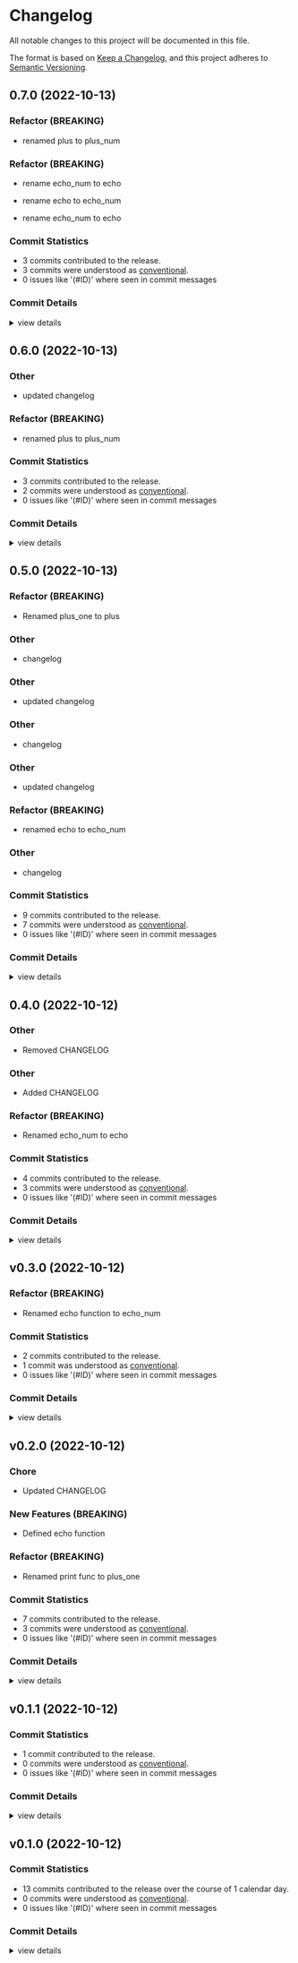 # Changelog

All notable changes to this project will be documented in this file.

The format is based on [Keep a Changelog](https://keepachangelog.com/en/1.0.0/),
and this project adheres to [Semantic Versioning](https://semver.org/spec/v2.0.0.html).

## 0.7.0 (2022-10-13)

<csr-id-d73c7d25c1c3e80e19b0abbe89b4e3673e2a98ba/>

### Refactor (BREAKING)

 - <csr-id-d73c7d25c1c3e80e19b0abbe89b4e3673e2a98ba/> renamed plus to plus_num


### Refactor (BREAKING)

 - <csr-id-cffbc8546b2c7db10a075885a740cc778d91e300/> rename echo_num to echo

 - <csr-id-fe9dbb80b35d8bfa7128926d08101728b53baf9d/> rename echo to echo_num

 - <csr-id-91bc30ff070445cdb19aae8fbed9b7c46cc3db67/> rename echo_num to echo


### Commit Statistics

<csr-read-only-do-not-edit/>

 - 3 commits contributed to the release.
 - 3 commits were understood as [conventional](https://www.conventionalcommits.org).
 - 0 issues like '(#ID)' where seen in commit messages

### Commit Details

<csr-read-only-do-not-edit/>

<details><summary>view details</summary>

 * **Uncategorized**
    - rename echo_num to echo ([`cffbc85`](https://github.com/apepkuss/smart-publish-test/commit/cffbc8546b2c7db10a075885a740cc778d91e300))
    - rename echo to echo_num ([`fe9dbb8`](https://github.com/apepkuss/smart-publish-test/commit/fe9dbb80b35d8bfa7128926d08101728b53baf9d))
    - rename echo_num to echo ([`91bc30f`](https://github.com/apepkuss/smart-publish-test/commit/91bc30ff070445cdb19aae8fbed9b7c46cc3db67))
</details>

## 0.6.0 (2022-10-13)

### Other

 - <csr-id-87c5a94792b17aa0829ceb3f7d0b4b98f632b20e/> updated changelog


### Refactor (BREAKING)

 - <csr-id-d73c7d25c1c3e80e19b0abbe89b4e3673e2a98ba/> renamed plus to plus_num


### Commit Statistics

<csr-read-only-do-not-edit/>

 - 3 commits contributed to the release.
 - 2 commits were understood as [conventional](https://www.conventionalcommits.org).
 - 0 issues like '(#ID)' where seen in commit messages

### Commit Details

<csr-read-only-do-not-edit/>

<details><summary>view details</summary>

 * **Uncategorized**
    - Release smart-adder v0.6.0 ([`a6f01ea`](https://github.com/apepkuss/smart-publish-test/commit/a6f01ea4f02db93ee888bb54b640dc6b3d0a6d87))
    - updated changelog ([`87c5a94`](https://github.com/apepkuss/smart-publish-test/commit/87c5a94792b17aa0829ceb3f7d0b4b98f632b20e))
    - renamed plus to plus_num ([`d73c7d2`](https://github.com/apepkuss/smart-publish-test/commit/d73c7d25c1c3e80e19b0abbe89b4e3673e2a98ba))
</details>

## 0.5.0 (2022-10-13)

<csr-id-b2c82e39f5d3d166318d96facc0f18926a17195e/>
<csr-id-81e59ca5f49b6858761acf452386c52c094848ce/>
<csr-id-e8c46eb75d2a69c6fdf01612f1076be7f7b97557/>
<csr-id-f0b5ed625ce0e2989471bef4457991bc34643d4c/>
<csr-id-b6734c3cb6e88fcb7508e99bb9d3856050b48bdd/>
<csr-id-b19f24c6776be2db50577231480d92c811e683c3/>
<csr-id-32d0a7b58d17ab6382c9ee2121d36af58de4148d/>

### Refactor (BREAKING)

 - <csr-id-b2c82e39f5d3d166318d96facc0f18926a17195e/> Renamed plus_one to plus


### Other

 - <csr-id-32d0a7b58d17ab6382c9ee2121d36af58de4148d/> changelog


### Other

 - <csr-id-b19f24c6776be2db50577231480d92c811e683c3/> updated changelog


### Other

 - <csr-id-b6734c3cb6e88fcb7508e99bb9d3856050b48bdd/> changelog


### Other

 - <csr-id-f0b5ed625ce0e2989471bef4457991bc34643d4c/> updated changelog


### Refactor (BREAKING)

 - <csr-id-81e59ca5f49b6858761acf452386c52c094848ce/> renamed echo to echo_num


### Other

 - <csr-id-e8c46eb75d2a69c6fdf01612f1076be7f7b97557/> changelog


### Commit Statistics

<csr-read-only-do-not-edit/>

 - 9 commits contributed to the release.
 - 7 commits were understood as [conventional](https://www.conventionalcommits.org).
 - 0 issues like '(#ID)' where seen in commit messages

### Commit Details

<csr-read-only-do-not-edit/>

<details><summary>view details</summary>

 * **Uncategorized**
    - Release smart-adder v0.5.0 ([`32dc27f`](https://github.com/apepkuss/smart-publish-test/commit/32dc27f0e44273e6b571113afea2ea114acc410e))
    - changelog ([`32d0a7b`](https://github.com/apepkuss/smart-publish-test/commit/32d0a7b58d17ab6382c9ee2121d36af58de4148d))
    - updated changelog ([`b19f24c`](https://github.com/apepkuss/smart-publish-test/commit/b19f24c6776be2db50577231480d92c811e683c3))
    - changelog ([`b6734c3`](https://github.com/apepkuss/smart-publish-test/commit/b6734c3cb6e88fcb7508e99bb9d3856050b48bdd))
    - Release smart-add-one-new v0.2.0, safety bump smart-adder v0.5.0 ([`464f525`](https://github.com/apepkuss/smart-publish-test/commit/464f525e880253163847a39774be289847a0cb17))
    - updated changelog ([`f0b5ed6`](https://github.com/apepkuss/smart-publish-test/commit/f0b5ed625ce0e2989471bef4457991bc34643d4c))
    - renamed echo to echo_num ([`81e59ca`](https://github.com/apepkuss/smart-publish-test/commit/81e59ca5f49b6858761acf452386c52c094848ce))
    - changelog ([`e8c46eb`](https://github.com/apepkuss/smart-publish-test/commit/e8c46eb75d2a69c6fdf01612f1076be7f7b97557))
    - Renamed plus_one to plus ([`b2c82e3`](https://github.com/apepkuss/smart-publish-test/commit/b2c82e39f5d3d166318d96facc0f18926a17195e))
</details>

## 0.4.0 (2022-10-12)

<csr-id-7b25e7f8e73356837a68020a9f3af52bca201b40/>
<csr-id-f86ce7a94c15915e7550e3e3bd58e1d175051de3/>
<csr-id-1a0592d237ce01f87c244ba8e7f031845d89ccf6/>

### Other

 - <csr-id-7b25e7f8e73356837a68020a9f3af52bca201b40/> Removed CHANGELOG


### Other

 - <csr-id-1a0592d237ce01f87c244ba8e7f031845d89ccf6/> Added CHANGELOG


### Refactor (BREAKING)

 - <csr-id-f86ce7a94c15915e7550e3e3bd58e1d175051de3/> Renamed echo_num to echo


### Commit Statistics

<csr-read-only-do-not-edit/>

 - 4 commits contributed to the release.
 - 3 commits were understood as [conventional](https://www.conventionalcommits.org).
 - 0 issues like '(#ID)' where seen in commit messages

### Commit Details

<csr-read-only-do-not-edit/>

<details><summary>view details</summary>

 * **Uncategorized**
    - Release smart-adder v0.4.0 ([`52b9039`](https://github.com/apepkuss/smart-publish-test/commit/52b9039a008e6d02cfc43f18e31aaafde4b69ffe))
    - Added CHANGELOG ([`1a0592d`](https://github.com/apepkuss/smart-publish-test/commit/1a0592d237ce01f87c244ba8e7f031845d89ccf6))
    - Renamed echo_num to echo ([`f86ce7a`](https://github.com/apepkuss/smart-publish-test/commit/f86ce7a94c15915e7550e3e3bd58e1d175051de3))
    - Removed CHANGELOG ([`7b25e7f`](https://github.com/apepkuss/smart-publish-test/commit/7b25e7f8e73356837a68020a9f3af52bca201b40))
</details>

## v0.3.0 (2022-10-12)

<csr-id-7e0fa930bebb955de51fbeda406597c5a681b0f4/>

### Refactor (BREAKING)

 - <csr-id-7e0fa930bebb955de51fbeda406597c5a681b0f4/> Renamed echo function to echo_num


### Commit Statistics

<csr-read-only-do-not-edit/>

 - 2 commits contributed to the release.
 - 1 commit was understood as [conventional](https://www.conventionalcommits.org).
 - 0 issues like '(#ID)' where seen in commit messages

### Commit Details

<csr-read-only-do-not-edit/>

<details><summary>view details</summary>

 * **Uncategorized**
    - Release smart-adder v0.3.0 ([`89c8326`](https://github.com/apepkuss/smart-publish-test/commit/89c8326498727107c8ed0d78f38e55915c470cba))
    - Renamed echo function to echo_num ([`7e0fa93`](https://github.com/apepkuss/smart-publish-test/commit/7e0fa930bebb955de51fbeda406597c5a681b0f4))
</details>

## v0.2.0 (2022-10-12)

<csr-id-04ca02437b0342a5353150166b0b288a7a2ba301/>
<csr-id-b2dce67a9a30660f76b9b96fda4069522fcaf7ba/>

### Chore

 - <csr-id-04ca02437b0342a5353150166b0b288a7a2ba301/> Updated CHANGELOG


### New Features (BREAKING)

 - <csr-id-459df2715e0f3477a23167946dfd6690efbeb8ab/> Defined echo function

### Refactor (BREAKING)

 - <csr-id-b2dce67a9a30660f76b9b96fda4069522fcaf7ba/> Renamed print func to plus_one


### Commit Statistics

<csr-read-only-do-not-edit/>

 - 7 commits contributed to the release.
 - 3 commits were understood as [conventional](https://www.conventionalcommits.org).
 - 0 issues like '(#ID)' where seen in commit messages

### Commit Details

<csr-read-only-do-not-edit/>

<details><summary>view details</summary>

 * **Uncategorized**
    - Release smart-adder v0.2.0 ([`5a795d3`](https://github.com/apepkuss/smart-publish-test/commit/5a795d38702afe748427349bf26544d5fafefcf7))
    - Renamed print func to plus_one ([`b2dce67`](https://github.com/apepkuss/smart-publish-test/commit/b2dce67a9a30660f76b9b96fda4069522fcaf7ba))
    - Updated CHANGELOG ([`04ca024`](https://github.com/apepkuss/smart-publish-test/commit/04ca02437b0342a5353150166b0b288a7a2ba301))
    - Defined echo function ([`459df27`](https://github.com/apepkuss/smart-publish-test/commit/459df2715e0f3477a23167946dfd6690efbeb8ab))
    - update changelog ([`b8e4f1d`](https://github.com/apepkuss/smart-publish-test/commit/b8e4f1d797277980ee1346048c7f4d453b0d009a))
    - [feat!] add print func ([`4f7ad8e`](https://github.com/apepkuss/smart-publish-test/commit/4f7ad8e6f55e48375df38e185a1c44bcd52cc054))
    - update adder ([`27f1a52`](https://github.com/apepkuss/smart-publish-test/commit/27f1a5248b7170dd18eccf5faf89d195ab65defd))
</details>

## v0.1.1 (2022-10-12)

### Commit Statistics

<csr-read-only-do-not-edit/>

 - 1 commit contributed to the release.
 - 0 commits were understood as [conventional](https://www.conventionalcommits.org).
 - 0 issues like '(#ID)' where seen in commit messages

### Commit Details

<csr-read-only-do-not-edit/>

<details><summary>view details</summary>

 * **Uncategorized**
    - update ([`292704a`](https://github.com/apepkuss/smart-publish-test/commit/292704a5d73699f4cb6a98377645d250a9654674))
</details>

## v0.1.0 (2022-10-12)

### Commit Statistics

<csr-read-only-do-not-edit/>

 - 13 commits contributed to the release over the course of 1 calendar day.
 - 0 commits were understood as [conventional](https://www.conventionalcommits.org).
 - 0 issues like '(#ID)' where seen in commit messages

### Commit Details

<csr-read-only-do-not-edit/>

<details><summary>view details</summary>

 * **Uncategorized**
    - Release smart-add-one-new v0.1.0 ([`3df15f8`](https://github.com/apepkuss/smart-publish-test/commit/3df15f8919e5d43259128e3768f014939c09381a))
    - update ([`4c430e8`](https://github.com/apepkuss/smart-publish-test/commit/4c430e8f2d4104a616e1759eb243f24de264f904))
    - Cargo ([`c3ff9c6`](https://github.com/apepkuss/smart-publish-test/commit/c3ff9c624a810e8c9abe52068bc8203a5f32de57))
    - update adder cargo ([`f7ed2b9`](https://github.com/apepkuss/smart-publish-test/commit/f7ed2b985fe7791bf5e890de1e31fbc50c117c2f))
    - Release smart-add-one v0.0.1 ([`6bace9c`](https://github.com/apepkuss/smart-publish-test/commit/6bace9c71a7e2c3ca99a243739fb48424cedc8dd))
    - update cargo ([`0e59307`](https://github.com/apepkuss/smart-publish-test/commit/0e5930737818c25bd325f271650b6f8c96633273))
    - Release smart-add-one v0.0.1, smart-adder v0.0.1 ([`b4a36de`](https://github.com/apepkuss/smart-publish-test/commit/b4a36de6d0566906c6a5af91f89fc8bad5ae94f5))
    - changelog ([`0e77aeb`](https://github.com/apepkuss/smart-publish-test/commit/0e77aebe7a68226733cddf34236d9ca6185e3959))
    - versioning ([`a1e4db3`](https://github.com/apepkuss/smart-publish-test/commit/a1e4db3baf0fdec4ace54f91897f37b243629abc))
    - update adder ([`c7c8f07`](https://github.com/apepkuss/smart-publish-test/commit/c7c8f07b19833d763660bd29283a11b03e990d3d))
    - rename ([`9510f38`](https://github.com/apepkuss/smart-publish-test/commit/9510f3819fa65afa0ae08da64b66e4f8fed1fa3d))
    - add_one ([`6facc69`](https://github.com/apepkuss/smart-publish-test/commit/6facc69f85f357435aaaa71eca9f50f70891bba6))
    - adder ([`db681b0`](https://github.com/apepkuss/smart-publish-test/commit/db681b0446d36c6d152c757cc4ba155e0c53e892))
</details>

